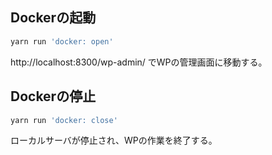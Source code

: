 
## Dockerの起動
```bash
yarn run 'docker: open'
```
http://localhost:8300/wp-admin/ でWPの管理画面に移動する。

## Dockerの停止
```bash
yarn run 'docker: close'
```

ローカルサーバが停止され、WPの作業を終了する。
